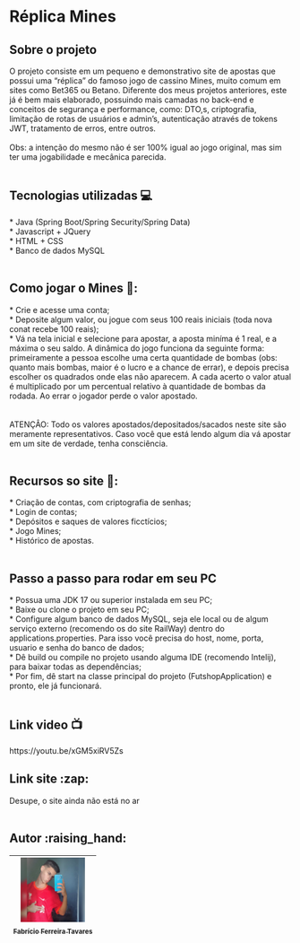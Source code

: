 # Réplica Mines

<h2>Sobre o projeto</h2>
O projeto consiste em um pequeno e demonstrativo site de apostas que possui uma “réplica” do famoso jogo de cassino Mines, muito comum em sites como Bet365 ou Betano. Diferente dos meus projetos anteriores, este já é bem mais elaborado, possuindo mais camadas no back-end e conceitos de segurança e performance, como: DTO,s, criptografia, limitação de rotas de usuários e admin’s, autenticação através de tokens JWT, tratamento de erros, entre outros.
<br><br>
Obs: a intenção do mesmo não é ser 100% igual ao jogo original, mas sim ter uma jogabilidade e mecânica parecida.
<br><br>

<h2>Tecnologias utilizadas 💻</h2>
* Java (Spring Boot/Spring Security/Spring Data)<br>
* Javascript + JQuery<br>
* HTML + CSS<br>
* Banco de dados MySQL
<br><br>

<h2>Como jogar o Mines 📎:</h2>
* Crie e acesse uma conta;<br>
* Deposite algum valor, ou jogue com seus 100 reais iniciais (toda nova conat recebe 100 reais);<br>
* Vá na tela inicial e selecione para apostar, a aposta miníma é 1 real, e a máxima o seu saldo. A dinâmica do jogo funciona da seguinte forma: primeiramente a pessoa escolhe uma certa quantidade de bombas (obs: quanto mais bombas, maior é o lucro e a chance de errar), e depois precisa escolher os quadrados onde elas não aparecem. A cada acerto o valor atual é multiplicado por um percentual relativo à quantidade de bombas da rodada. Ao errar o jogador perde o valor apostado.<br>
<br><br>
ATENÇÂO: Todo os valores apostados/depositados/sacados neste site são meramente representativos. Caso você que está lendo algum dia vá apostar em um site de verdade, tenha consciência.
<br><br>

<h2>Recursos so site 📎:</h2>
* Criação de contas, com criptografia de senhas;<br>
* Login de contas;<br>
* Depósitos e saques de valores ficctícios;<br>
* Jogo Mines;<br>
* Histórico de apostas.
<br><br>

<h2>Passo a passo para rodar em seu PC</h2>
* Possua uma JDK 17 ou superior instalada em seu PC;<br>
* Baixe ou clone o projeto em seu PC;<br>
* Configure algum banco de dados MySQL, seja ele local ou de algum serviço externo (recomendo os do site RailWay) dentro do applications.properties. Para isso você precisa do 
host, nome, porta, usuario e senha do banco de dados;<br>
* Dê build ou compile no projeto usando alguma IDE (recomendo Intelij), para baixar todas as dependências;<br>
* Por fim, dê start na classe principal do projeto (FutshopApplication) e pronto, ele já funcionará.
<br><br>

<h2>Link video 📺</h2>
https://youtu.be/xGM5xiRV5Zs

<h2>Link site :zap:</h2>
Desupe, o site ainda não está no ar
<br><br>

<h2>Autor :raising_hand:</h2>

| [<img src="assets/perfil.jpg" width=115><br><sub>Fabrício Ferreira Tavares</sub>](https://github.com/fabricionft) | 
| :---: | 
